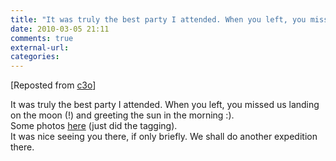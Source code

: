 ```yaml
---
title: "It was truly the best party I attended. When you left, you missed us landing on the moon (!) and greeting the sun in the morning :).       "
date: 2010-03-05 21:11
comments: true
external-url:
categories:
---
```

[Reposted from [c3o][1]]

It was truly the best party I attended. When you left, you missed us landing on the moon (!) and greeting the sun in the morning :).    
Some photos [here][2] (just did the tagging).   
It was nice seeing you there, if only briefly. We shall do another expedition there.

  [1]: http://soup.c3o.org/post/47252419/Budapest-2010-Just-posting-this-here-for
  [2]: http://www.flickr.com/photos/jooray/tags/hspbp
